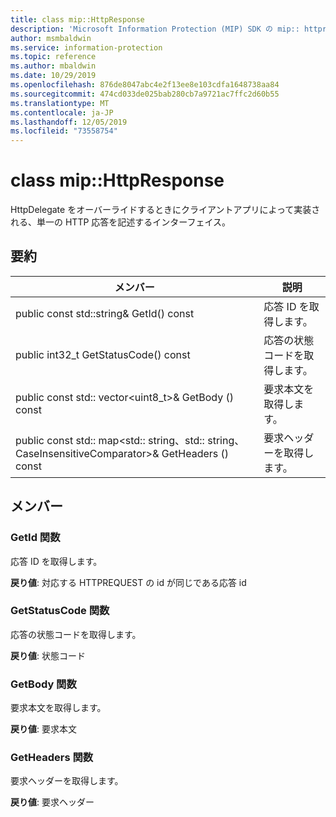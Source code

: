 ```yaml
---
title: class mip::HttpResponse
description: 'Microsoft Information Protection (MIP) SDK の mip:: httpresponse.cache クラスについて説明します。'
author: msmbaldwin
ms.service: information-protection
ms.topic: reference
ms.author: mbaldwin
ms.date: 10/29/2019
ms.openlocfilehash: 876de8047abc4e2f13ee8e103cdfa1648738aa84
ms.sourcegitcommit: 474cd033de025bab280cb7a9721ac7ffc2d60b55
ms.translationtype: MT
ms.contentlocale: ja-JP
ms.lasthandoff: 12/05/2019
ms.locfileid: "73558754"
---
```

# <a name="class-miphttpresponse"></a>class mip::HttpResponse 
HttpDelegate をオーバーライドするときにクライアントアプリによって実装される、単一の HTTP 応答を記述するインターフェイス。
  
## <a name="summary"></a>要約
 メンバー                        | 説明                                
--------------------------------|---------------------------------------------
public const std::string& GetId() const  |  応答 ID を取得します。
public int32_t GetStatusCode() const  |  応答の状態コードを取得します。
public const std:: vector\<uint8_t\>& GetBody () const  |  要求本文を取得します。
public const std:: map\<std:: string、std:: string、CaseInsensitiveComparator\>& GetHeaders () const  |  要求ヘッダーを取得します。
  
## <a name="members"></a>メンバー
  
### <a name="getid-function"></a>GetId 関数
応答 ID を取得します。

  
**戻り値**: 対応する HTTPREQUEST の id が同じである応答 id
  
### <a name="getstatuscode-function"></a>GetStatusCode 関数
応答の状態コードを取得します。

  
**戻り値**: 状態コード
  
### <a name="getbody-function"></a>GetBody 関数
要求本文を取得します。

  
**戻り値**: 要求本文
  
### <a name="getheaders-function"></a>GetHeaders 関数
要求ヘッダーを取得します。

  
**戻り値**: 要求ヘッダー